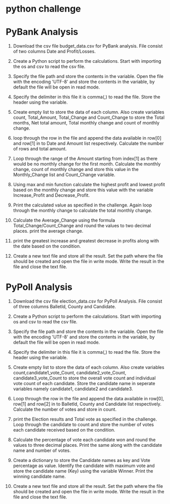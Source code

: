 # python challenge

# PyBank Analysis

1. Download the csv file budget_data.csv for PyBank analysis. File consist of two columns Date and Profit/Losses.

2. Create a Python script to perform the calculations. Start with importing the os and csv to read the csv file. 

3. Specify the file path and store the contents in the variable. Open the file with the encoding 'UTF-8' and store the contents in the variable, by default the file will be open in read mode.

4. Specify the delimiter in this file it is comma(,) to read the file. Store the header using the variable.

5. Create empty list to store the data of each column. Also create variables count, Total_Amount, Total_Change and Count_Change to store the Total months, Net total amount, Total monthly change and count of monthly change.
    
6. loop through the row in the file and append the data available in row[0] and row[1] in to Date and Amount list respectively. Calculate the number of rows and total amount.

7. Loop through the range of the Amount starting from index[1] as there would be no monthly change for the first month. Calculate the monthly change, count of monthly change and store this value in the Monthly_Change list and Count_Change variable. 

8. Using max and min function calculate the highest profit and lowest profit based on the monthly change and store this value with the variable Increase_Profit and Decrease_Profit.

9. Print the calculated value as specified in the challenge. Again loop through the monthly change to calculate the total monthly change.

10. Calculate the Average_Change using the formula Total_Change/Count_Change and round the values to two decimal places. print the average change.

11. print the greatest increase and greatest decrease in profits along with the date based on the condition.

12. Create a new text file and store all the result. Set the path where the file should be created and open the file in write mode. Write the result in the file and close the text file.
 


# PyPoll Analysis

1. Download the csv file election_data.csv for PyPoll Analysis. File consist of three columns BalletId, County and Candidate.

2. Create a Python script to perform the calculations. Start with importing os and csv to read the csv file. 

3. Specify the file path and store the contents in the variable. Open the file with the encoding 'UTF-8' and store the contents in the variable, by default the file will be open in read mode.

4. Specify the delimiter in this file it is comma(,) to read the file. Store the header using the variable.

5. Create empty list to store the data of each column. Also create variables count,candidate1_vote_Count, candidate2_vote_Count, candidate3_vote_Count to store the overall vote count and individual vote count of each candidate. Store the candidate name in seperate variables namely candidate1, candidate2 and candidate3.
    
6. Loop through the row in the file and append the data available in row[0], row[1] and row[2] in to BalletId, County and Candidate list respectively. Calculate the number of votes and store in count.

7. print the Election results and Total vote as specified in the challenge. Loop through the candidate to count and store the number of votes each candidate received based on the condition.

8. Calculate the percentage of vote each candidate won and round the values to three decimal places. Print the same along with the candidate name and number of votes.

9. Create a dictionary to store the Candidate names as key and Vote percentage as value. Identify the candidate with maximum vote and store the candidate name (Key) using the variable Winner. Print the winning candidate name.

10. Create a new text file and store all the result. Set the path where the file should be created and open the file in write mode. Write the result in the file and close the text file.